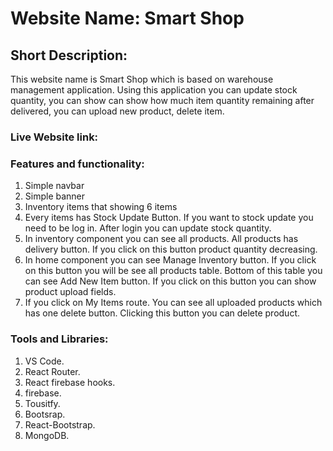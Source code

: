 # Website Name: Smart Shop

## Short Description: 
This website name is Smart Shop which is based on warehouse management application. Using this application you can update stock quantity, you can show can show how much item quantity remaining after delivered, you can upload new product, delete item.   

### Live Website link: 


### Features and functionality:
1. Simple navbar
2. Simple banner
3. Inventory items that showing 6 items
4. Every items has Stock Update Button. If you want to stock update you need to be log in. After login you can update stock quantity.
5. In inventory component you can see all products. All products has delivery button. If you click on this button product quantity decreasing.
6. In home component you can see Manage Inventory button. If you click on this button you will be see all products table. Bottom of this table you can see Add New Item button. If you click on this button you can show product upload fields. 
7. If you click on My Items route. You can see all uploaded products which has one delete button. Clicking this button you can delete product. 

### Tools and Libraries:
1. VS Code.
2. React Router.
3. React firebase hooks.
4. firebase.
5. Tousitfy.
6. Bootsrap.
7. React-Bootstrap.
8. MongoDB.